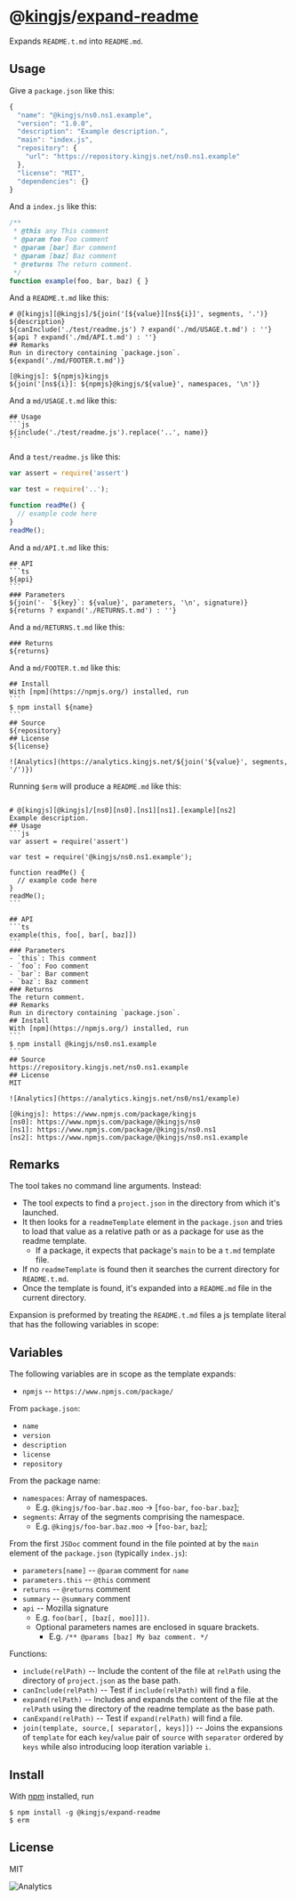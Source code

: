 # @[kingjs][@kingjs]/[expand-readme][ns0]
Expands `README.t.md` into `README.md`.
## Usage
Give a `package.json` like this:
```js
{
  "name": "@kingjs/ns0.ns1.example",
  "version": "1.0.0",
  "description": "Example description.",
  "main": "index.js",
  "repository": {
    "url": "https://repository.kingjs.net/ns0.ns1.example"
  },
  "license": "MIT",
  "dependencies": {}
}

```
And a `index.js` like this:
```js
/**
 * @this any This comment
 * @param foo Foo comment
 * @param [bar] Bar comment
 * @param [baz] Baz comment
 * @returns The return comment.
 */
function example(foo, bar, baz) { }

```
And a `README.t.md` like this:
````
# @[kingjs][@kingjs]/${join('[${value}][ns${i}]', segments, '.')}
${description}
${canInclude('./test/readme.js') ? expand('./md/USAGE.t.md') : ''}
${api ? expand('./md/API.t.md') : ''}
## Remarks
Run in directory containing `package.json`.
${expand('./md/FOOTER.t.md')}

[@kingjs]: ${npmjs}kingjs
${join('[ns${i}]: ${npmjs}@kingjs/${value}', namespaces, '\n')}

````
And a `md/USAGE.t.md` like this:
````
## Usage
```js
${include('./test/readme.js').replace('..', name)}
```

````
And a `test/readme.js` like this:
```js
var assert = require('assert')

var test = require('..');

function readMe() {
  // example code here
}
readMe();
```
And a `md/API.t.md` like this:
````
## API
```ts
${api}
```
### Parameters
${join('- `${key}`: ${value}', parameters, '\n', signature)}
${returns ? expand('./RETURNS.t.md') : ''}
````
And a `md/RETURNS.t.md` like this:
````
### Returns
${returns}
````
And a `md/FOOTER.t.md` like this:
````
## Install
With [npm](https://npmjs.org/) installed, run
```
$ npm install ${name}
```
## Source
${repository}
## License
${license}

![Analytics](https://analytics.kingjs.net/${join('${value}', segments, '/')})
````
Running `$erm` will produce a `README.md` like this:
````

# @[kingjs][@kingjs]/[ns0][ns0].[ns1][ns1].[example][ns2]
Example description.
## Usage
```js
var assert = require('assert')

var test = require('@kingjs/ns0.ns1.example');

function readMe() {
  // example code here
}
readMe();
```

## API
```ts
example(this, foo[, bar[, baz]])
```
### Parameters
- `this`: This comment
- `foo`: Foo comment
- `bar`: Bar comment
- `baz`: Baz comment
### Returns
The return comment.
## Remarks
Run in directory containing `package.json`.
## Install
With [npm](https://npmjs.org/) installed, run
```
$ npm install @kingjs/ns0.ns1.example
```
## Source
https://repository.kingjs.net/ns0.ns1.example
## License
MIT

![Analytics](https://analytics.kingjs.net/ns0/ns1/example)

[@kingjs]: https://www.npmjs.com/package/kingjs
[ns0]: https://www.npmjs.com/package/@kingjs/ns0
[ns1]: https://www.npmjs.com/package/@kingjs/ns0.ns1
[ns2]: https://www.npmjs.com/package/@kingjs/ns0.ns1.example

````
## Remarks
The tool takes no command line arguments. Instead:
* The tool expects to find a `project.json` in the directory from which it's launched. 
* It then looks for a `readmeTemplate` element in the `package.json` and tries to load that value as a relative path or as a package for use as the readme template. 
  * If a package, it expects that package's `main` to be a `t.md` template file. 
* If no `readmeTemplate` is found then it searches the current directory for `README.t.md`. 
* Once the template is found, it's expanded into a `README.md` file in the current directory. 

Expansion is preformed by treating the `README.t.md` files a js template literal that has the following variables in scope:
## Variables
The following variables are in scope as the template expands:

* `npmjs` -- `https://www.npmjs.com/package/`

From `package.json`:
* `name`
* `version`
* `description`
* `license`
* `repository`

From the package name:
* `namespaces`: Array of namespaces. 
  * E.g. `@kingjs/foo-bar.baz.moo` -> [`foo-bar`, `foo-bar.baz`];
* `segments`: Array of the segments comprising the namespace.
  * E.g. `@kingjs/foo-bar.baz.moo` -> [`foo-bar`, `baz`];

From the first `JSDoc` comment found in the file pointed at by the `main` element of the `package.json` (typically `index.js`):
* `parameters[name]` -- `@param` comment for `name`
* `parameters.this` -- `@this` comment
* `returns` -- `@returns` comment
* `summary` -- `@summary` comment
* `api` -- Mozilla signature 
  * E.g. `foo(bar[, [baz[, moo]]])`. 
  * Optional parameters names are enclosed in square brackets. 
    * E.g. `/** @params [baz] My baz comment. */`

Functions:
* `include(relPath)` -- Include the content of the file at `relPath` using the directory of `project.json` as the base path. 
* `canInclude(relPath)` -- Test if `include(relPath)` will find a file.
* `expand(relPath)` -- Includes and expands the content of the file at the `relPath` using the directory of the readme template as the base path.
* `canExpand(relPath)` -- Test if `expand(relPath)` will find a file.
* `join(template, source,[ separator[, keys]])` -- Joins the expansions of `template` for each `key`/`value` pair of `source` with `separator` ordered by `keys` while also introducing loop iteration variable `i`.

## Install
With [npm](https://npmjs.org/) installed, run
```
$ npm install -g @kingjs/expand-readme
$ erm
```
## License
MIT

![Analytics](https://analytics.kingjs.net/expand-readme)

[@kingjs]: https://www.npmjs.com/package/kingjs
[ns0]: https://www.npmjs.com/package/@kingjs/expand-readme
